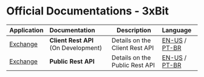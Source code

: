 # Official Documentations - 3xBit

| Application | Documentation | Description                             | Language 
|:------------|:--------------|--------------------------|:------------------------------------
| [Exchange](https://app.3xbit.com.br/signup)    | **Client Rest API** (On Development) | Details on the Client Rest API | [EN-US](https://github.com/3xbit/docs/blob/master/exchange/client-rest-api-en_us.md) / [PT-BR](https://github.com/3xbit/docs/blob/master/exchange/client-rest-api-pt_br.md) |
| [Exchange](https://app.3xbit.com.br/signup)    | **Public Rest API** | Details on the Public Rest API | [EN-US](https://github.com/3xbit/docs/blob/master/exchange/public-rest-api-en_us.md) / [PT-BR](https://github.com/3xbit/docs/blob/master/exchange/public-rest-api-pt_br.md) |

